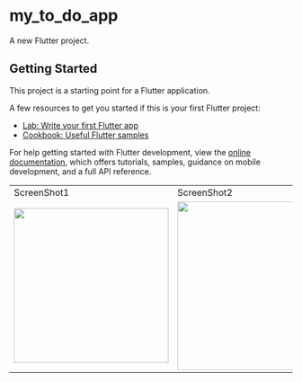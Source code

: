 # my_to_do_app

A new Flutter project.

## Getting Started

This project is a starting point for a Flutter application.

A few resources to get you started if this is your first Flutter project:

- [Lab: Write your first Flutter app](https://docs.flutter.dev/get-started/codelab)
- [Cookbook: Useful Flutter samples](https://docs.flutter.dev/cookbook)

For help getting started with Flutter development, view the
[online documentation](https://docs.flutter.dev/), which offers tutorials,
samples, guidance on mobile development, and a full API reference.


<table>
  <tr>
    <td>ScreenShot1</td>
     <td>ScreenShot2</td>
      <td>ScreenShot3</td>
    
  <tr>
    <td><img src="https://github.com/dilektayli/110/assets/77548014/7c09242f-a9a5-4abe-8132-c4933b40fbee" width="275" ></td>
    <td><img src="https://github.com/dilektayli/110/assets/77548014/696a5b8f-d649-49d3-a3bb-44c6786c4038" width="300" ></td>
      <td><img src=https://github.com/dilektayli/110/assets/77548014/0cd50bef-6fc0-4628-9b90-6fbeacd9581b)" width="300" ></td>
 
 </table>
<br>

